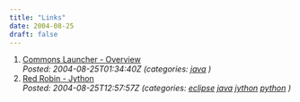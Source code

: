 ```yaml
---
title: "Links"
date: 2004-08-25
draft: false
---
```

1.  [Commons Launcher - Overview](https://web.archive.org/web/20040924085445/http://jakarta.apache.org/commons/launcher/)  
    _Posted: 2004-08-25T01:34:40Z (categories: [java](https://web.archive.org/web/20040924085445/http://del.icio.us/tlockney/java) )_
2.  [Red Robin - Jython](https://web.archive.org/web/20040924085445/http://home.tiscali.be/redrobin/jython/)  
    _Posted: 2004-08-25T12:57:57Z (categories: [eclipse](https://web.archive.org/web/20040924085445/http://del.icio.us/tlockney/eclipse) [java](https://web.archive.org/web/20040924085445/http://del.icio.us/tlockney/java) [jython](https://web.archive.org/web/20040924085445/http://del.icio.us/tlockney/jython) [python](https://web.archive.org/web/20040924085445/http://del.icio.us/tlockney/python) )_
